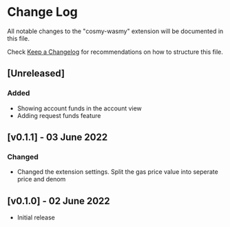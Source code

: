 # Change Log

All notable changes to the "cosmy-wasmy" extension will be documented in this file.

Check [Keep a Changelog](http://keepachangelog.com/) for recommendations on how to structure this file.

<!-- 
## [Unreleased]

### Added

### Changed

### Deprecated

### Removed

### Fixed

### Security 
-->

## [Unreleased]

### Added

- Showing account funds in the account view
- Adding request funds feature


## [v0.1.1] - 03 June 2022

### Changed

- Changed the extension settings. Split the gas price value into seperate price and denom

## [v0.1.0] - 02 June 2022

- Initial release